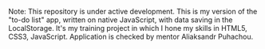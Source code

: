 
Note: This repository is under active development.
This is my version of the "to-do list" app, written on native JavaScript, with data saving in the LocalStorage. 
It's my training project in which I hone my skills in HTML5, CSS3, JavaScript.
Application is checked by mentor Aliaksandr Puhachou.
